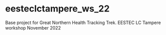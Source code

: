 # eesteclctampere_ws_22
Base project for Great Northern Health Tracking Trek. EESTEC LC Tampere workshop November 2022
